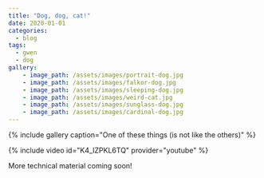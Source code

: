 ```yaml
---
title: "Dog, dog, cat!"
date: 2020-01-01
categories:
  - blog
tags:
  - gwen
  - dog
gallery:
    - image_path: /assets/images/portrait-dog.jpg
    - image_path: /assets/images/falkor-dog.jpg
    - image_path: /assets/images/sleeping-dog.jpg
    - image_path: /assets/images/weird-cat.jpg
    - image_path: /assets/images/sunglass-dog.jpg
    - image_path: /assets/images/cardinal-dog.jpg
---
```


{% include gallery caption="One of these things (is not like the others)" %}

{% include video id="K4_IZPKL6TQ" provider="youtube" %}

More technical material coming soon!
